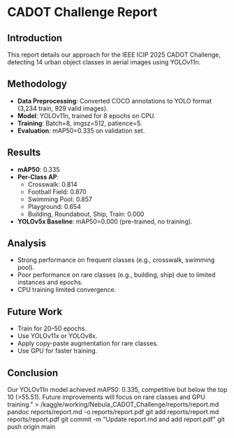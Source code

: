 # CADOT Challenge Report

## Introduction
This report details our approach for the IEEE ICIP 2025 CADOT Challenge, detecting 14 urban object classes in aerial images using YOLOv11n.

## Methodology
- **Data Preprocessing**: Converted COCO annotations to YOLO format (3,234 train, 929 valid images).
- **Model**: YOLOv11n, trained for 8 epochs on CPU.
- **Training**: Batch=8, imgsz=512, patience=5.
- **Evaluation**: mAP50=0.335 on validation set.

## Results
- **mAP50**: 0.335
- **Per-Class AP**:
  - Crosswalk: 0.814
  - Football Field: 0.870
  - Swimming Pool: 0.857
  - Playground: 0.654
  - Building, Roundabout, Ship, Train: 0.000
- **YOLOv5x Baseline**: mAP50=0.000 (pre-trained, no training).

## Analysis
- Strong performance on frequent classes (e.g., crosswalk, swimming pool).
- Poor performance on rare classes (e.g., building, ship) due to limited instances and epochs.
- CPU training limited convergence.

## Future Work
- Train for 20–50 epochs.
- Use YOLOv11x or YOLOv8x.
- Apply copy-paste augmentation for rare classes.
- Use GPU for faster training.

## Conclusion
Our YOLOv11n model achieved mAP50: 0.335, competitive but below the top 10 (>55.51). Future improvements will focus on rare classes and GPU training." > /kaggle/working/Nebula_CADOT_Challenge/reports/report.md
pandoc reports/report.md -o reports/report.pdf
git add reports/report.md reports/report.pdf
git commit -m "Update report.md and add report.pdf"
git push origin main

